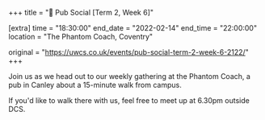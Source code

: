 +++
title = "🍔 Pub Social [Term 2, Week 6]"

[extra]
time = "18:30:00"
end_date = "2022-02-14"
end_time = "22:00:00"
location = "The Phantom Coach, Coventry"

original = "https://uwcs.co.uk/events/pub-social-term-2-week-6-2122/"    
+++

Join us as we head out to our weekly gathering at the Phantom Coach, a pub in Canley about a 15-minute walk from campus.

If you'd like to walk there with us, feel free to meet up at 6.30pm outside DCS.

